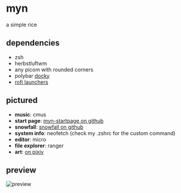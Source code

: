 # myn
a simple rice

## dependencies
 + zsh
 + herbstluftwm
 + any picom with rounded corners
 + polybar [docky](https://github.com/adi1090x/polybar-themes)
 + [rofi launchers](https://github.com/adi1090x/rofi)

## pictured
 + **music**: cmus
 + **start page**: [myn-startpage on github](https://www.github.com/chiyeon/myn-startpage)
 + **snowfall**: [snowfall on github](https://www.github.com/chiyeon/snowfall)
 + **system info**: neofetch (check my .zshrc for the custom command)
 + **editor**: micro
 + **file explorer**: ranger
 + **art**: [on pixiv](https://www.pixiv.net/en/users/12845810/artworks)

## preview
![preview](https://i.imgur.com/XfJVm8c.png)
